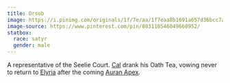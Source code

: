```yaml
---
title: Orsob
image: https://i.pinimg.com/originals/1f/7e/aa/1f7eaa8b1691a657d36bcc7ab02ede8a.png
image-source: https://www.pinterest.com/pin/803118546049660952/
statbox:
  race: satyr
  gender: male
---
```


A representative of the Seelie Court. [Cal](cal) drank his Oath Tea, vowing never to return to [Elyria](../locales/elyria) after the coming [Auran Apex](../calendar).
